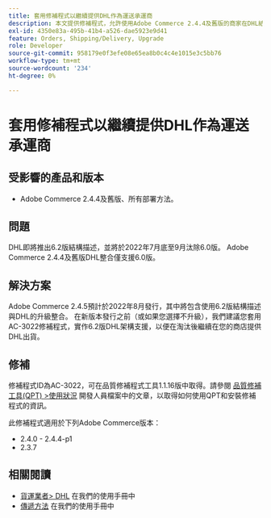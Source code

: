 ```yaml
---
title: 套用修補程式以繼續提供DHL作為運送承運商
description: 本文提供修補程式，允許使用Adobe Commerce 2.4.4及舊版的商家在DHL結構描述6.0於2022年7月底至9月汰除後繼續提供DHL運送。
exl-id: 4350e83a-495b-41b4-a526-dae5923e9d41
feature: Orders, Shipping/Delivery, Upgrade
role: Developer
source-git-commit: 958179e0f3efe08e65ea8b0c4c4e1015e3c5bb76
workflow-type: tm+mt
source-wordcount: '234'
ht-degree: 0%

---
```


# 套用修補程式以繼續提供DHL作為運送承運商


## 受影響的產品和版本

* Adobe Commerce 2.4.4及舊版、所有部署方法。

## 問題

DHL即將推出6.2版結構描述，並將於2022年7月底至9月汰除6.0版。 Adobe Commerce 2.4.4及舊版DHL整合僅支援6.0版。

## 解決方案

Adobe Commerce 2.4.5預計於2022年8月發行，其中將包含使用6.2版結構描述與DHL的升級整合。 在新版本發行之前（或如果您選擇不升級），我們建議您套用AC-3022修補程式，實作6.2版DHL架構支援，以便在淘汰後繼續在您的商店提供DHL出貨。

## 修補

修補程式ID為AC-3022，可在品質修補程式工具1.1.16版中取得。請參閱 [品質修補工具(QPT) >使用狀況](https://devdocs.magento.com/quality-patches/usage.html) 開發人員檔案中的文章，以取得如何使用QPT和安裝修補程式的資訊。

此修補程式適用於下列Adobe Commerce版本：

* 2.4.0 - 2.4.4-p1
* 2.3.7

## 相關閱讀

* [貨運業者> DHL](https://docs.magento.com/user-guide/shipping/dhl.html) 在我們的使用手冊中
* [傳遞方法](https://docs.magento.com/user-guide/configuration/sales/delivery-methods.html) 在我們的使用手冊中
